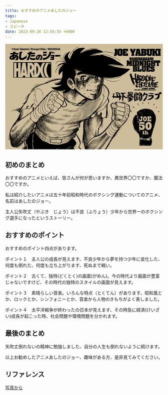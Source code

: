 ```yaml
---
title: おすすめのアニメあしたのジョー
tags:
- Japanese
- スピーチ
date: 2023-09-26 12:55:55 +0900
---
```


![](images/ashitanojyo.jpg)

## 初めのまとめ

おすすめのアニメといえば、皆さんが何が思いますか、異世界〇〇ですか、魔法〇〇ですか。

私は紹介したいアニメは五十年前昭和時代のボクシング運動についてのアニメ、名前はあしたのジョー。

主人公矢吹丈（やぶき　じょう）は不良（ふりょう）少年から世界一のボクシング選手になったというストーリー。

## おすすめのポイント

おすすめのポイント四点があります。

ポイント１　主人公の成長が見えます、不良少年から夢を持つ少年に変化した、何度も倒れた、何度も立ち上がります、死ぬまで戦い。

ポイント２　古くて、独特(どくとく)の画面(がめん)。今の時代より画面が豊富じゃないですけど、その時代の独特のスタイルの画面が見えます。

ポイント３　素晴らしい音楽。いろんな特点（とくてん）があります、昭和風とか、ロックとか、シンフォニーとか、音楽から人物のきもちがよく表しました。

ポイント４　太平洋戦争が終わったの日本が見えます、その時急に経済(けいざい)成長が起こった時、社会問題や環境問題を分かれます。

## 最後のまとめ

矢吹丈倒れないの精神に勉強しました、自分の人生も倒れないように続けます。

以上お勧めしたアニメあしたのジョー、趣味がある方、是非見てみてください。

## リファレンス

[写真から](https://core-choco.com/news/1838.html)
